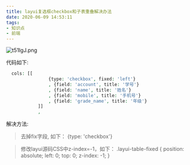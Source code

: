 ```yaml
---
title: layui复选框checkbox和子表重叠解决办法
date: 2020-06-09 14:53:11
tags:
- 知识点
- 前端
---
```




![t51IgJ.png](https://s1.ax1x.com/2020/06/09/t51IgJ.png)


代码如下:

```php
  cols: [[
                {type: 'checkbox', fixed: 'left'}
                , {field: 'account', title: '学号'}
                , {field: 'name', title: '姓名'}
                , {field: 'mobile', title: '手机号'}
                , {field: 'grade_name', title: '年级'}
            ]]
            ,
```

解决方法:
> 去掉fix字段, 如下：
> {type: 'checkbox'} 

> 修改layui源码CSS中z-index=-1，如下：
.layui-table-fixed { position: absolute; left: 0; top: 0; z-index: -1; }